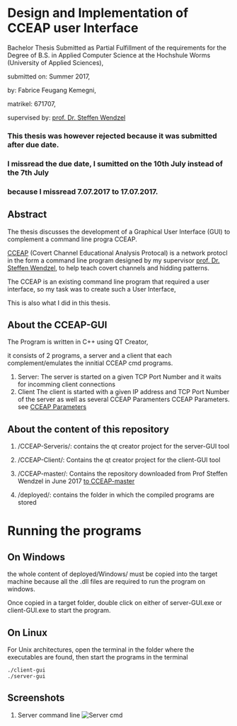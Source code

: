 # Design and Implementation of CCEAP user Interface

Bachelor Thesis Submitted as Partial Fulfillment of the requirements for the Degree of B.S.
in Applied Computer Science
at the Hochshule Worms (University of Applied Sciences), 

submitted on: Summer 2017,

by: Fabrice Feugang Kemegni,

matrikel: 671707,

supervised by: [prof. Dr. Steffen Wendzel](http://steffen-wendzel.blogspot.de/p/blog-page.html)

### This thesis was however rejected because it was submitted after due date. 
### I missread the due date, I sumitted on the 10th July instead of the 7th July
### because I missread 7.07.2017 to 17.07.2017.


## Abstract

The thesis discusses the development of a Graphical User Interface (GUI) to complement a command line progra CCEAP.

[CCEAP](https://github.com/cdpxe/CCEAP) (Covert Channel Educational Analysis Protocal) is a network protocl in the form a command line program designed by my supervisor
[prof. Dr. Steffen Wendzel](http://steffen-wendzel.blogspot.de/p/blog-page.html), to help teach covert channels and hidding patterns.

The CCEAP is an existing command line program that required a user interface, so my task was to create such a User Interface,

This is also what I did in this thesis.

## About the CCEAP-GUI

The Program is written in C++ using QT Creator,

it consists of 2 programs, a server and a client that each complement/emulates the innitial CCEAP cmd programs.

1. Server: 
   The server is started on a given TCP Port Number and it waits for incomming client connections
2. Client
   The client is started with a given IP address and TCP Port Number of the server as well as several CCEAP Paramenters
   CCEAP Parameters. see [CCEAP Parameters](https://github.com/cdpxe/CCEAP/tree/master/documentation)
 

## About the content of this repository

1. /CCEAP-Serveris/: contains the qt creator project for the server-GUI tool

2. /CCEAP-Client/: Contains the qt creator project for the client-GUI tool

3. /CCEAP-master/: Contains the repository downloaded from Prof Steffen Wendzel in June 2017 [to CCEAP-master](https://github.com/cdpxe/CCEAP)

4. /deployed/: contains the folder in which the compiled programs are stored


# Running the programs

## On Windows 

the whole content of deployed/Windows/ must be copied into the target machine because all the .dll files are required to run the program on windows.

Once copied in a target folder, double click on either of server-GUI.exe or client-GUI.exe to start the program.
	
## On Linux

 For Unix architectures, open the terminal in the folder where the executables are found, then start the programs in the terminal

    ./client-gui
    ./server-gui
      

## Screenshots

1. Server command line
![Server cmd](./scrot/Screenshots/001_server-P1234.png)
